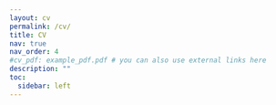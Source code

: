 ```yaml
---
layout: cv
permalink: /cv/
title: CV
nav: true
nav_order: 4
#cv_pdf: example_pdf.pdf # you can also use external links here
description: ""
toc:
  sidebar: left
---
```

